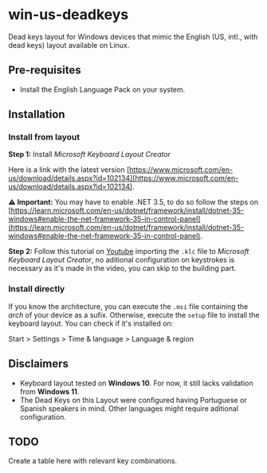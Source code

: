 # win-us-deadkeys
Dead keys layout for Windows devices that mimic the English (US, intl., with dead keys) layout available on Linux.

## Pre-requisites
- Install the English Language Pack on your system.

## Installation
### Install from layout
**Step 1:** Install *Microsoft Keyboard Layout Creator*

Here is a link with the latest version [https://www.microsoft.com/en-us/download/details.aspx?id=102134](https://www.microsoft.com/en-us/download/details.aspx?id=102134).

**⚠ Important:** You may have to enable .NET 3.5, to do so follow the steps on [https://learn.microsoft.com/en-us/dotnet/framework/install/dotnet-35-windows#enable-the-net-framework-35-in-control-panel](https://learn.microsoft.com/en-us/dotnet/framework/install/dotnet-35-windows#enable-the-net-framework-35-in-control-panel).

**Step 2:** Follow this tutorial on [Youtube](https://youtube.com/watch?v=HMDSJfwi0Kc) importing the ```.klc``` file to *Microsoft Keyboard Layout Creator*, no aditional configuration on keystrokes is necessary as it's made in the video, you can skip to the building part.

### Install directly
If you know the architecture, you can execute the ```.msi``` file containing the *arch* of your device as a sufix. Otherwise, execute the ```setup``` file to install the keyboard layout. You can check if it's installed on:

Start > Settings > Time & language > Language & region

## Disclaimers
- Keyboard layout tested on **Windows 10**. For now, it still lacks validation from **Windows 11**.
- The Dead Keys on this Layout were configured having Portuguese or Spanish speakers in mind. Other languages might require aditional configuration.

## TODO
Create a table here with relevant key combinations.
